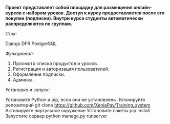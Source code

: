 **Проект представляет собой площадку для размещения онлайн-курсов с набором уроков.
Доступ к курсу предоставляется после его покупки (подписки). 
Внутри курса студенты автоматически распределяются по группам.**

*Стэк:*

Django
DFR
PostgreSQL

*Функционал:*

1. Просмотр списка продуктов и уроков.
2. Регистрация и авторизация пользователей.
3. Оформление подписки.
4. Админка. 


*Установка и запуск:*

Установите Python и pip, если они не установлены.
Клонируйте репозиторий git clone https://github.com/XeniaPav/Training_system
Активируйте виртульное окружение
Установите пакеты pip install
Запустите сервер python manage.py runserver
